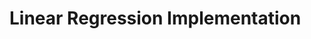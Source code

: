 # Linear Regression Implementation
<!-- TODO: Add comprehensive guide for Linear Regression algorithm from scratch -->